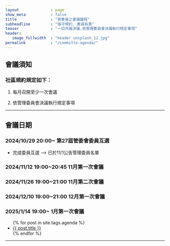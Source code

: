 ```yaml
---
layout              : page
show_meta           : false
title               : "管委會之會議議程"
subheadline         : "恪守規約, 委員有責"
teaser              : "一切共識決議,依管理委員會決議執行規定事項"
header:
   image_fullwidth  : "header_unsplash_12.jpg"
permalink           : "/committe-agenda/"
---
```


## 會議須知

### 社區規約規定如下：

1. 每月召開至少一次會議

2. 依管理委員會決議執行規定事項

---
## 會議日期

### 2024/10/29 20:00~ 第27屆管委會委員互選
* 完成委員互選 --> 已於11/1公告管理委員名單<br>

### 2024/11/12 19:00~20:45 11月第一次會議

### 2024/11/26 19:00~21:00 11月第二次會議

### 2024/12/10 19:00~21:00 12月第一次會議

### 2025/1/14 19:00~ 1月第一次會議

<ul>
    {% for post in site.tags.agenda %}
    <li><a href="{{ site.url }}{{ site.baseurl }}{{ post.url }}">{{ post.title }}</a></li>
    {% endfor %}
</ul>

---
